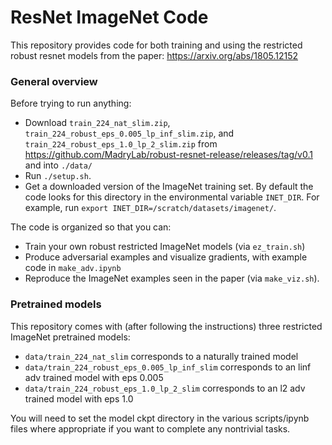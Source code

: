 # ResNet ImageNet Code

This repository provides code for both training and using the restricted robust resnet models from the paper: https://arxiv.org/abs/1805.12152

### General overview ###

Before trying to run anything: 

-  Download `train_224_nat_slim.zip`, `train_224_robust_eps_0.005_lp_inf_slim.zip`, and `train_224_robust_eps_1.0_lp_2_slim.zip` from https://github.com/MadryLab/robust-resnet-release/releases/tag/v0.1 and into `./data/`
- Run `./setup.sh`. 
- Get a downloaded version of the ImageNet training set. By default the code looks for this directory in the environmental variable `INET_DIR`. For example, run `export INET_DIR=/scratch/datasets/imagenet/`. 

The code is organized so that you can: 

- Train your own robust restricted ImageNet models (via `ez_train.sh`)
- Produce adversarial examples and visualize gradients, with example code in `make_adv.ipynb`
- Reproduce the ImageNet examples seen in the paper (via `make_viz.sh`). 

### Pretrained models
This repository comes with (after following the instructions) three restricted ImageNet pretrained models:

- `data/train_224_nat_slim` corresponds to a naturally trained model
- `data/train_224_robust_eps_0.005_lp_inf_slim` corresponds to an linf adv trained model with eps 0.005
- `data/train_224_robust_eps_1.0_lp_2_slim` corresponds to an l2 adv trained model with eps 1.0

You will need to set the model ckpt directory in the various scripts/ipynb files where appropriate if you want to complete any nontrivial tasks. 
